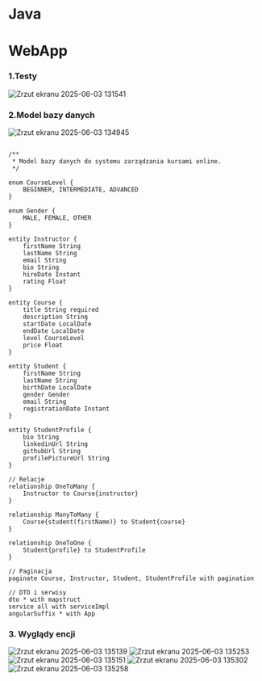 # Java

# WebApp

### 1.Testy
![Zrzut ekranu 2025-06-03 131541](https://github.com/user-attachments/assets/fe158740-41d2-4c36-a154-91ba9b36a1e3)

### 2.Model bazy danych
![Zrzut ekranu 2025-06-03 134945](https://github.com/user-attachments/assets/e7b63a8f-ea78-4d09-b0e8-6e640234ffed)
```

/**
 * Model bazy danych do systemu zarządzania kursami online.
 */

enum CourseLevel {
    BEGINNER, INTERMEDIATE, ADVANCED
}

enum Gender {
    MALE, FEMALE, OTHER
}

entity Instructor {
    firstName String
    lastName String
    email String
    bio String
    hireDate Instant
    rating Float
}

entity Course {
    title String required
    description String
    startDate LocalDate
    endDate LocalDate
    level CourseLevel
    price Float
}

entity Student {
    firstName String
    lastName String
    birthDate LocalDate
    gender Gender
    email String
    registrationDate Instant
}

entity StudentProfile {
    bio String
    linkedinUrl String
    githubUrl String
    profilePictureUrl String
}

// Relacje
relationship OneToMany {
    Instructor to Course{instructor}
}

relationship ManyToMany {
    Course{student(firstName)} to Student{course}
}

relationship OneToOne {
    Student{profile} to StudentProfile
}

// Paginacja
paginate Course, Instructor, Student, StudentProfile with pagination

// DTO i serwisy
dto * with mapstruct
service all with serviceImpl
angularSuffix * with App
```
### 3. Wyglądy encji
![Zrzut ekranu 2025-06-03 135139](https://github.com/user-attachments/assets/fac830e3-94c8-4754-b475-2f7aa7d21b84)
![Zrzut ekranu 2025-06-03 135253](https://github.com/user-attachments/assets/cade004c-f6d1-4d55-be3d-c73726fcc78f)
![Zrzut ekranu 2025-06-03 135151](https://github.com/user-attachments/assets/a306f30a-86a8-4d4a-87f8-e6630631a080)
![Zrzut ekranu 2025-06-03 135302](https://github.com/user-attachments/assets/02087b42-e123-4bcf-8d3f-4b7849cdde81)
![Zrzut ekranu 2025-06-03 135258](https://github.com/user-attachments/assets/1426f872-5fc4-45f9-a593-4728643585c3)
